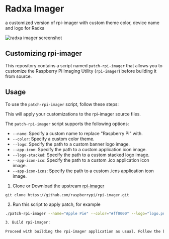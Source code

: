 # Radxa Imager
a customized version of rpi-imager with custom theme color, device name and logo for Radxa

![radxa imager screenshot](https://forum.radxa.com/uploads/default/original/2X/c/c8d8b1e9842cf1e8289f91d4df632cb51ea37ffc.png)

## Customizing rpi-imager

This repository contains a script named `patch-rpi-imager` that allows you to customize the Raspberry Pi Imaging Utility (`rpi-imager`) before building it from source.

## Usage

To use the `patch-rpi-imager` script, follow these steps:

This will apply your customizations to the rpi-imager source files.

The `patch-rpi-imager` script supports the following options:

- `--name`: Specify a custom name to replace "Raspberry Pi" with.
- `--color`: Specify a custom color theme.
- `--logo`: Specify the path to a custom banner logo image.
- `--app-icon`: Specify the path to a custom application icon image.
- `--logo-stacked`: Specify the path to a custom stacked logo image.
- `--app-icon-ico`: Specify the path to a custom .ico application icon image.
- `--app-icon-icns`: Specify the path to a custom .icns application icon image.

1. Clone or Download the upstream [rpi-imager](https://github.com/raspberrypi/rpi-imager)
```
git clone https://github.com/raspberrypi/rpi-imager.git
```

2. Run this script to apply patch, for example

```bash
./patch-rpi-imager --name="Apple Pie" --color="#ff0000" --logo="logo.png" --source="~/Downloads/rpi-imager"

3. Build rpi-imager:

Proceed with building the rpi-imager application as usual. Follow the build instructions provided in the rpi-imager repository.